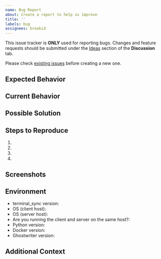 ```yaml
---
name: Bug Report
about: Create a report to help us improve
title: ''
labels: bug
assignees: breakid
---
```


This issue tracker is **ONLY** used for reporting bugs. Changes and feature requests should be submitted under the [Ideas](https://github.com/breakid/terminal_sync/discussions/categories/ideas) section of the **Discussion** tab.

Please check [existing issues](https://github.com/breakid/terminal_sync/issues) before creating a new one.

<!--- Provide a general summary of the issue in the Title above -->

## Expected Behavior
<!--- Tell us what you expected to happen -->

## Current Behavior
<!--- Tell us what happens instead of the expected behavior -->

## Possible Solution
<!--- Optionally suggest a cause / fix for the bug -->

## Steps to Reproduce
<!--- Provide a link to a live example or an unambiguous set of steps to -->
<!--- reproduce this bug. Include code or example input to reproduce, if relevant -->
1.
2.
3.
4.

## Screenshots
<!-- If applicable, add screenshots to help explain your problem -->

## Environment

- terminal_sync version: <!-- version number from pyproject.toml -->
- OS (client host): <!-- e.g., Debian 11 -->
- OS (server host): <!-- e.g., Debian 11 -->
- Are you running the client and server on the same host?:  <!-- yes | no -->
- Python version: <!-- output of `python --version` -->
- Docker version: <!-- output of `docker --version` and `docker-compose -v` -->
- Ghostwriter version: <!-- version number from the left-hand sidebar -->

## Additional Context
<!-- Add any other context about the problem here -->
